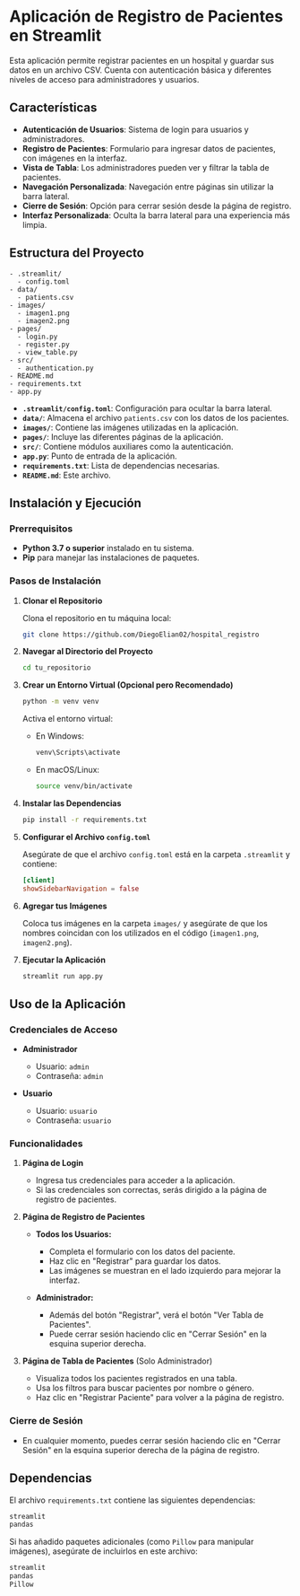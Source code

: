 # Aplicación de Registro de Pacientes en Streamlit

Esta aplicación permite registrar pacientes en un hospital y guardar sus datos en un archivo CSV. Cuenta con autenticación básica y diferentes niveles de acceso para administradores y usuarios.

## Características

- **Autenticación de Usuarios**: Sistema de login para usuarios y administradores.
- **Registro de Pacientes**: Formulario para ingresar datos de pacientes, con imágenes en la interfaz.
- **Vista de Tabla**: Los administradores pueden ver y filtrar la tabla de pacientes.
- **Navegación Personalizada**: Navegación entre páginas sin utilizar la barra lateral.
- **Cierre de Sesión**: Opción para cerrar sesión desde la página de registro.
- **Interfaz Personalizada**: Oculta la barra lateral para una experiencia más limpia.

## Estructura del Proyecto

```
- .streamlit/
  - config.toml
- data/
  - patients.csv
- images/
  - imagen1.png
  - imagen2.png
- pages/
  - login.py
  - register.py
  - view_table.py
- src/
  - authentication.py
- README.md
- requirements.txt
- app.py
```

- **`.streamlit/config.toml`**: Configuración para ocultar la barra lateral.
- **`data/`**: Almacena el archivo `patients.csv` con los datos de los pacientes.
- **`images/`**: Contiene las imágenes utilizadas en la aplicación.
- **`pages/`**: Incluye las diferentes páginas de la aplicación.
- **`src/`**: Contiene módulos auxiliares como la autenticación.
- **`app.py`**: Punto de entrada de la aplicación.
- **`requirements.txt`**: Lista de dependencias necesarias.
- **`README.md`**: Este archivo.

## Instalación y Ejecución

### Prerrequisitos

- **Python 3.7 o superior** instalado en tu sistema.
- **Pip** para manejar las instalaciones de paquetes.

### Pasos de Instalación

1. **Clonar el Repositorio**

   Clona el repositorio en tu máquina local:

   ```bash
   git clone https://github.com/DiegoElian02/hospital_registro
   ```

2. **Navegar al Directorio del Proyecto**

   ```bash
   cd tu_repositorio
   ```

3. **Crear un Entorno Virtual (Opcional pero Recomendado)**

   ```bash
   python -m venv venv
   ```

   Activa el entorno virtual:

   - En Windows:

     ```bash
     venv\Scripts\activate
     ```

   - En macOS/Linux:

     ```bash
     source venv/bin/activate
     ```

4. **Instalar las Dependencias**

   ```bash
   pip install -r requirements.txt
   ```

5. **Configurar el Archivo `config.toml`**

   Asegúrate de que el archivo `config.toml` está en la carpeta `.streamlit` y contiene:

   ```toml
   [client]
   showSidebarNavigation = false
   ```

6. **Agregar tus Imágenes**

   Coloca tus imágenes en la carpeta `images/` y asegúrate de que los nombres coincidan con los utilizados en el código (`imagen1.png`, `imagen2.png`).

7. **Ejecutar la Aplicación**

   ```bash
   streamlit run app.py
   ```

## Uso de la Aplicación

### Credenciales de Acceso

- **Administrador**
  - Usuario: `admin`
  - Contraseña: `admin`

- **Usuario**
  - Usuario: `usuario`
  - Contraseña: `usuario`

### Funcionalidades

1. **Página de Login**

   - Ingresa tus credenciales para acceder a la aplicación.
   - Si las credenciales son correctas, serás dirigido a la página de registro de pacientes.

2. **Página de Registro de Pacientes**

   - **Todos los Usuarios:**
     - Completa el formulario con los datos del paciente.
     - Haz clic en "Registrar" para guardar los datos.
     - Las imágenes se muestran en el lado izquierdo para mejorar la interfaz.

   - **Administrador:**
     - Además del botón "Registrar", verá el botón "Ver Tabla de Pacientes".
     - Puede cerrar sesión haciendo clic en "Cerrar Sesión" en la esquina superior derecha.

3. **Página de Tabla de Pacientes** (Solo Administrador)

   - Visualiza todos los pacientes registrados en una tabla.
   - Usa los filtros para buscar pacientes por nombre o género.
   - Haz clic en "Registrar Paciente" para volver a la página de registro.

### Cierre de Sesión

- En cualquier momento, puedes cerrar sesión haciendo clic en "Cerrar Sesión" en la esquina superior derecha de la página de registro.

## Dependencias

El archivo `requirements.txt` contiene las siguientes dependencias:

```txt
streamlit
pandas
```

Si has añadido paquetes adicionales (como `Pillow` para manipular imágenes), asegúrate de incluirlos en este archivo:

```txt
streamlit
pandas
Pillow
```
